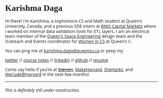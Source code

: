 <style>
  h1 a {display: none;}
  .container-lg {min-width: 200px; max-width: 680px; padding: 45px;}
  h1, h2 {font-family: 'Lora', serif;}
  h3,h4,h5,h6,p {font-family: 'Open Sans', sans-serif; line-height: 1.2em}
</style>

# Karishma Daga

Hi there! I'm Karishma, a sophomore CS and Math student at Queen's University, Canada, and a previous SDE intern at [BMO Capital Markets](https://www.bmocm.com/) where I worked on internal data validation tools for ETL layers. I am an electrical team member of the [Queen's Space Engineering](http://qset.ca/) design team and the Outreach and Events coordinator for [Women in CS](http://qscwisc.weebly.com/) at Queen's 💖.

You can ping me at karishma.daga@queensu.ca or peep my

[twitter](https://twitter.com/karishmadagaa)
//
[course notes](http://karishmadaga.com/course-notes)
//
[linkedin](https://www.linkedin.com/in/karishma-daga/)
//
[github](https://github.com/KarishmaDaga)
//
[resume](https://drive.google.com/open?id=10sPHmk2PBIbAKSIlKT7CxfAwqCdq6vy-)

Come say hello if you're at ~~[Starcon](https://starcon.io/)~~, [MakeHarvard](http://makeharvard.io/), [SheHacks](http://shehacks.io/), and [WeCode@Harvard](http://www.wecodeharvard.com/) in the next few months! 

--- 
###### _This is definitely still under construction._
